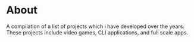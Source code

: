 # About
A compilation of a list of projects which i have developed over the years. These projects include video games, CLI applications, and full scale apps. 

